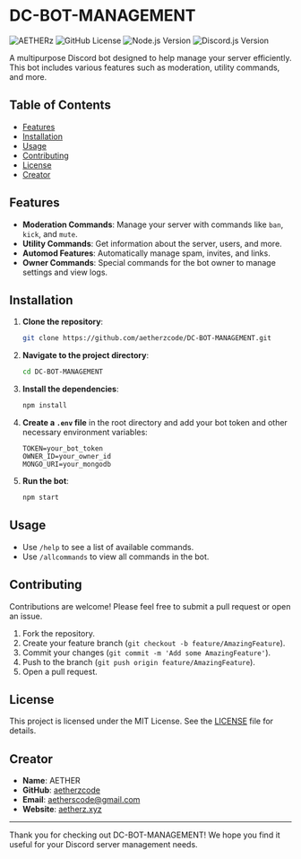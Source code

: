 # DC-BOT-MANAGEMENT

![AETHERz](https://i.ibb.co.com/RcGRCHX/14006377.png)
![GitHub License](https://img.shields.io/badge/license-MIT-blue.svg)
![Node.js Version](https://img.shields.io/badge/node-%3E%3D14.0.0-brightgreen.svg)
![Discord.js Version](https://img.shields.io/badge/discord.js-%3E%3D14.0.0-blue.svg)

A multipurpose Discord bot designed to help manage your server efficiently. This bot includes various features such as moderation, utility commands, and more.

## Table of Contents

- [Features](#features)
- [Installation](#installation)
- [Usage](#usage)
- [Contributing](#contributing)
- [License](#license)
- [Creator](#creator)

## Features

- **Moderation Commands**: Manage your server with commands like `ban`, `kick`, and `mute`.
- **Utility Commands**: Get information about the server, users, and more.
- **Automod Features**: Automatically manage spam, invites, and links.
- **Owner Commands**: Special commands for the bot owner to manage settings and view logs.

## Installation

1. **Clone the repository**:
   ```bash
   git clone https://github.com/aetherzcode/DC-BOT-MANAGEMENT.git
   ```

2. **Navigate to the project directory**:
   ```bash
   cd DC-BOT-MANAGEMENT
   ```

3. **Install the dependencies**:
   ```bash
   npm install
   ```

4. **Create a `.env` file** in the root directory and add your bot token and other necessary environment variables:
   ```plaintext
   TOKEN=your_bot_token
   OWNER_ID=your_owner_id
   MONGO_URI=your_mongodb
   ```

5. **Run the bot**:
   ```bash
   npm start
   ```

## Usage

- Use `/help` to see a list of available commands.
- Use `/allcommands` to view all commands in the bot.

## Contributing

Contributions are welcome! Please feel free to submit a pull request or open an issue. 

1. Fork the repository.
2. Create your feature branch (`git checkout -b feature/AmazingFeature`).
3. Commit your changes (`git commit -m 'Add some AmazingFeature'`).
4. Push to the branch (`git push origin feature/AmazingFeature`).
5. Open a pull request.

## License

This project is licensed under the MIT License. See the [LICENSE](LICENSE) file for details.

## Creator

- **Name**: AETHER
- **GitHub**: [aetherzcode](https://github.com/aetherzcode)
- **Email**: [aetherscode@gmail.com](mailto:aetherscode@gmail.com)
- **Website**: [aetherz.xyz](https://aetherz.xyz)

---

Thank you for checking out DC-BOT-MANAGEMENT! We hope you find it useful for your Discord server management needs.

